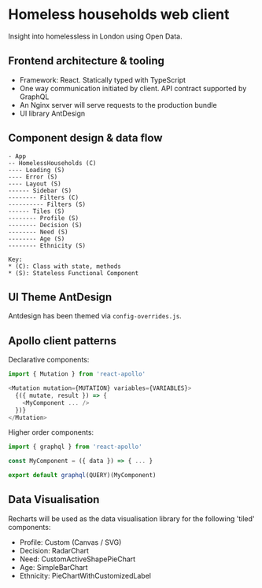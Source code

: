 # Homeless households web client
Insight into homelessless in London using Open Data.

## Frontend architecture & tooling

* Framework: React. Statically typed with TypeScript
* One way communication initiated by client. API contract supported by GraphQL
* An Nginx server will serve requests to the production bundle
* UI library AntDesign

## Component design & data flow

```
- App
-- HomelessHouseholds (C)
---- Loading (S)
---- Error (S)
---- Layout (S)
------ Sidebar (S)
-------- Filters (C)
---------- Filters (S)
------ Tiles (S)
-------- Profile (S)
-------- Decision (S)
-------- Need (S)
-------- Age (S)
-------- Ethnicity (S)

Key:
* (C): Class with state, methods
* (S): Stateless Functional Component
```

## UI Theme AntDesign

Antdesign has been themed via `config-overrides.js`.

## Apollo client patterns

Declarative components: 

```javascript
import { Mutation } from 'react-apollo'

<Mutation mutation={MUTATION} variables={VARIABLES}>
  {({ mutate, result }) => {
    <MyComponent ... />
  })}
</Mutation>
```

Higher order components:

```javascript
import { graphql } from 'react-apollo'

const MyComponent = ({ data }) => { ... }

export default graphql(QUERY)(MyComponent)
```

## Data Visualisation

Recharts will be used as the data visualisation library for the following 'tiled' components:
* Profile: Custom (Canvas / SVG)
* Decision: RadarChart
* Need: CustomActiveShapePieChart
* Age: SimpleBarChart
* Ethnicity: PieChartWithCustomizedLabel